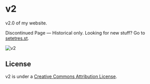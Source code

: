 v2
==

v2.0 of my website.

Discontinued Page  &#8212; Historical only. Looking for new stuff? Go to [setetres.st].

![v2](http://files.setetres.st/img/v2-header.gif?v=1&raw=true)

License
-------

v2 is under a [Creative Commons Attribution License].

[setetres.st]: http://setetres.st
[Creative Commons Attribution License]: http://creativecommons.org/licenses/by/4.0
